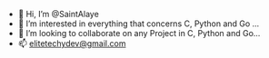 - 👋 Hi, I’m @SaintAlaye
- 👀 I’m interested in everything that concerns C, Python and Go ...
- 💞️ I’m looking to collaborate on any Project in C, Python and Go...
- 📫 elitetechydev@gmail.com

<!---
SaintAlaye/SaintAlaye is a ✨ special ✨ repository because its `README.md` (this file) appears on your GitHub profile.
You can click the Preview link to take a look at your changes.
--->
